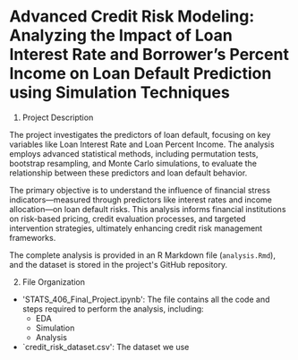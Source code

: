 # Advanced Credit Risk Modeling: Analyzing the Impact of Loan Interest Rate and Borrower’s Percent Income on Loan Default Prediction using Simulation Techniques

1. Project Description

The project investigates the predictors of loan default, focusing on key variables like Loan Interest Rate and Loan Percent Income. The analysis employs advanced statistical methods, including permutation tests, bootstrap resampling, and Monte Carlo simulations, to evaluate the relationship between these predictors and loan default behavior.

The primary objective is to understand the influence of financial stress indicators—measured through predictors like interest rates and income allocation—on loan default risks. This analysis informs financial institutions on risk-based pricing, credit evaluation processes, and targeted intervention strategies, ultimately enhancing credit risk management frameworks.

The complete analysis is provided in an R Markdown file (`analysis.Rmd`), and the dataset is stored in the project's GitHub repository.

2. File Organization
- 'STATS_406_Final_Project.ipynb': The file contains all the code and steps required to perform the analysis, including:
  - EDA
  - Simulation
  - Analysis
- `credit_risk_dataset.csv': The dataset we use
